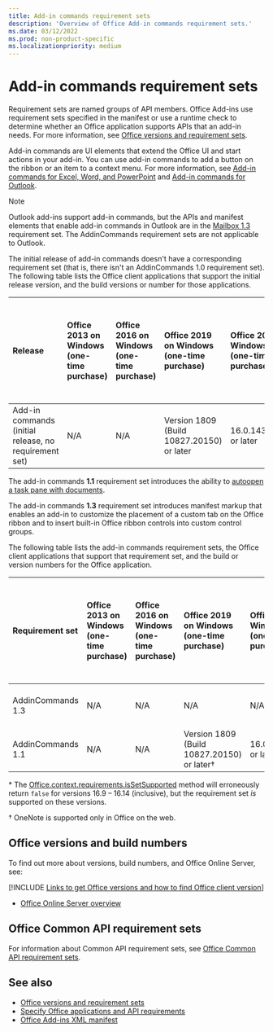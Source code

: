 ```yaml
---
title: Add-in commands requirement sets
description: 'Overview of Office Add-in commands requirement sets.'
ms.date: 03/12/2022
ms.prod: non-product-specific
ms.localizationpriority: medium
---
```


# Add-in commands requirement sets

Requirement sets are named groups of API members. Office Add-ins use requirement sets specified in the manifest or use a runtime check to determine whether an Office application supports APIs that an add-in needs. For more information, see [Office versions and requirement sets](/office/dev/add-ins/develop/office-versions-and-requirement-sets.md).

Add-in commands are UI elements that extend the Office UI and start actions in your add-in. You can use add-in commands to add a button on the ribbon or an item to a context menu. For more information, see [Add-in commands for Excel, Word, and PowerPoint](/office/dev/add-ins/design/add-in-commands.md) and [Add-in commands for Outlook](/office/dev/add-ins/outlook/add-in-commands-for-outlook.md).

> [!NOTE]
> Outlook add-ins support add-in commands, but the APIs and manifest elements that enable add-in commands in Outlook are in the [Mailbox 1.3](/outlook/requirement-set-1.3/outlook-requirement-set-1.3.md) requirement set. The AddinCommands requirement sets are not applicable to Outlook.

The initial release of add-in commands doesn't have a corresponding requirement set (that is, there isn't an AddinCommands 1.0 requirement set). The following table lists the Office client applications that support the initial release version, and the build versions or number for those applications.  

| Release   |  Office 2013 on Windows<br>(one-time purchase) | Office 2016 on Windows<br>(one-time purchase) | Office 2019 on Windows<br>(one-time purchase) | Office 2021 on Windows<br>(one-time purchase) | Office on Windows<br>(subscription)   |  Office on iPad<br>(subscription)  |  Office on Mac<br>(both subscription<br> and one-time purchase Office on Mac 2019 and later)   | Office on the web  |
|:-----|:-----|:-----|:-----|:-----|:-----|:-----|:-----|:-----|
| Add-in commands (initial release, no requirement set) | N/A | N/A | Version 1809 (Build 10827.20150) or later| 16.0.14326.20454 or later |Version 1603 (Build 6769.0000) or later | N/A | 15.33 or later| January 2016 |

The add-in commands **1.1** requirement set introduces the ability to [autoopen a task pane with documents](/office/dev/add-ins/develop/automatically-open-a-task-pane-with-a-document.md).

The add-in commands **1.3** requirement set introduces manifest markup that enables an add-in to customize the placement of a custom tab on the Office ribbon and to insert built-in Office ribbon controls into custom control groups.

The following table lists the add-in commands requirement sets, the Office client applications that support that requirement set, and the build or version numbers for the Office application.

|  Requirement set  |  Office 2013 on Windows<br>(one-time purchase) | Office 2016 on Windows<br>(one-time purchase) | Office 2019 on Windows<br>(one-time purchase) |  Office 2021 on Windows<br>(one-time purchase) | Office on Windows<br>(subscription)   |  Office on iPad<br>(subscription)  |  Office on Mac<br>(both subscription<br> and one-time purchase Office on Mac 2019 and later)   | Office on the web  |  
|:-----|:-----|:-----|:-----|:-----|:-----|:-----|:-----|:-----|
| AddinCommands 1.3  | N/A | N/A | N/A | N/A | Version 2204 (Build 14827.10000) or later | N/A | 16.57.105.0 or later | November 2020 |
| AddinCommands 1.1  | N/A | N/A  | Version 1809 (Build 10827.20150) or later&dagger; | 16.0.14326.20454 or later&dagger; | Version 1705 (Build 8121.1000) or later&dagger; | N/A | 15.34 or later&dagger;\*| May 2017 |

\* The [Office.context.requirements.isSetSupported](/javascript/api/office/office.requirementsetsupport#office-office-requirementsetsupport-issetsupported-member(1)) method will erroneously return `false` for versions 16.9 &ndash; 16.14 (inclusive), but the requirement set *is* supported on these versions.

&dagger; OneNote is supported only in Office on the web.

## Office versions and build numbers

To find out more about versions, build numbers, and Office Online Server, see:

[!INCLUDE [Links to get Office versions and how to find Office client version](../../includes/links-get-office-versions-builds.md)]
- [Office Online Server overview](/officeonlineserver/office-online-server-overview)

## Office Common API requirement sets

For information about Common API requirement sets, see [Office Common API requirement sets](office-add-in-requirement-sets.md).

## See also

- [Office versions and requirement sets](/office/dev/add-ins/develop/office-versions-and-requirement-sets.md)
- [Specify Office applications and API requirements](/office/dev/add-ins/develop/specify-office-hosts-and-api-requirements.md)
- [Office Add-ins XML manifest](/office/dev/add-ins/develop/add-in-manifests.md)
